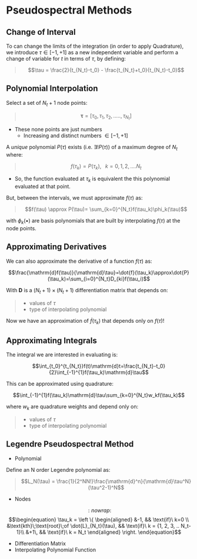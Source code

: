 Pseudospectral Methods
======================

Change of Interval
------------------

To can change the limits of the integration (in order to apply
Quadrature), we introduce $\tau \in [-1,+1]$ as a new independent
variable and perform a change of variable for $t$ in terms of $\tau$, by
defining:

> $$\tau = \frac{2}{t_{N_t}-t_0} - \frac{t_{N_t}+t_0}{t_{N_t}-t_0}$$

Polynomial Interpolation
------------------------

Select a set of $N_t+1$ node points:

> $$\mathbf{\tau} = [\tau_0,\tau_1,\tau_2,.....,\tau_{N_t}]$$

-   These none points are just numbers
    -   Increasing and distinct numbers $\in [-1,+1]$

A *unique* polynomial $P(\tau)$ exists (i.e. $\exists! P(\tau)$) of a
maximum degree of $N_t$ where:

> $$f(\tau_k)=P(\tau_k),\;\;\;k={0,1,2,....N_t}$$

-   So, the function evaluated at $\tau_k$ is equivalent the this
    polynomial evaluated at that point.

But, between the intervals, we must approximate $f(\tau)$ as:

> $$f(\tau) \approx P(\tau)= \sum_{k=0}^{N_t}f(\tau_k)\phi_k(\tau)$$

with $\phi_k(•)$ are basis polynomials that are built by interpolating
$f(\tau)$ at the node points.

Approximating Derivatives
-------------------------

We can also approximate the derivative of a function $f(\tau)$ as:

$$\frac{\mathrm{d}f(\tau)}{\mathrm{d}\tau}=\dot{f}(\tau_k)\approx\dot{P}(\tau_k)=\sum_{i=0}^{N_t}D_{ki}f(\tau_i)$$

With $\mathbf{D}$ is a $(N_t+1)\times(N_t+1)$ differentiation matrix
that depends on:

> -   values of $\tau$
> -   type of interpolating polynomial

Now we have an approximation of $\dot{f}(\tau_k)$ that depends only on
$f(\tau)$!

Approximating Integrals
-----------------------

The integral we are interested in evaluating is:

$$\int_{t_0}^{t_{N_t}}f(t)\mathrm{d}t=\frac{t_{N_t}-t_0}{2}\int_{-1}^{1}f(\tau_k)\mathrm{d}\tau$$

This can be approximated using quadrature:

$$\int_{-1}^{1}f(\tau_k)\mathrm{d}\tau\sum_{k=0}^{N_t}w_kf(\tau_k)$$

where $w_k$ are quadrature weights and depend only on:

> -   values of $\tau$
> -   type of interpolating polynomial

Legendre Pseudospectral Method
------------------------------

-   Polynomial

Define an N order Legendre polynomial as:

> $$L_N(\tau) = \frac{1}{2^NN!}\frac{\mathrm{d}^n}{\mathrm{d}\tau^N}(\tau^2-1)^N$$

-   Nodes

$$:nowrap:$$$$\begin{equation}
  \tau_k = \left \{
  \begin{aligned}
    &-1, && \text{if}\ k=0 \\
    &\text{kth}\;\text{root}\;of \dot{L}_{N_t}(\tau), && \text{if}\ k = {1, 2, 3, .. N_t-1}\\
    &+1\, && \text{if}\ k = N_t
  \end{aligned} \right.
\end{equation}$$

-   Differentiation Matrix
-   Interpolating Polynomial Function
